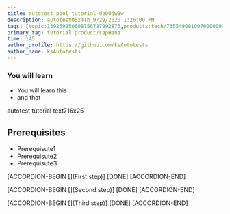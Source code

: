 ```yaml
---
title: autotest_pool_tutorial-de0UjwBw
description: autotestO5z4Th_9/29/2020 1:26:00 PM
tags: [topic:139269250608756787992873,products:tech/73554900100700000996,tutorial:experience/advanced]
primary_tag: tutorial:product/sapHana
time: 145
author_profile: https://github.com/ksAutotests
author_name: ksAutotests
---
```

### You will learn
- You will learn this
- and that

autotest tutorial text716x25

## Prerequisites
- Prerequisute1
- Prerequisute2
- Prerequisute3

[ACCORDION-BEGIN [](First step)]
[DONE]
[ACCORDION-END]

[ACCORDION-BEGIN [](Second step)]
[DONE]
[ACCORDION-END]

[ACCORDION-BEGIN [](Third step)]
[DONE]
[ACCORDION-END]

